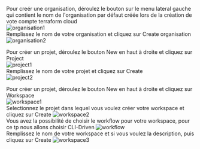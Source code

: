 Pour creér une organisation, déroulez le bouton sur le menu lateral gauche qui contient le nom de l'organisation par défaut créée lors de la création de vote compte terraform cloud  
![organisation1](https://ateliersfokos3.s3.eu-west-3.amazonaws.com/formations/terraform-cloud/organisation.png)  
Remplissez le nom de votre organisation et cliquez sur Create organisation  
![organisation2](https://ateliersfokos3.s3.eu-west-3.amazonaws.com/formations/terraform-cloud/organisation2.png)  

Pour créer un projet, déroulez le bouton New en haut à droite et cliquez sur Project  
![project1](https://ateliersfokos3.s3.eu-west-3.amazonaws.com/formations/terraform-cloud/project1.png)  
Remplissez le nom de votre projet et cliquez sur Create  
![project2](https://ateliersfokos3.s3.eu-west-3.amazonaws.com/formations/terraform-cloud/project2.png)  

Pour créer un projet, déroulez le bouton New en haut à droite et cliquez sur Workspace  
![workspace1](https://ateliersfokos3.s3.eu-west-3.amazonaws.com/formations/terraform-cloud/project1.png)  
Selectionnez le projet dans lequel vous voulez créer votre workspace et cliquez sur Create
![workspace2](https://ateliersfokos3.s3.eu-west-3.amazonaws.com/formations/terraform-cloud/workspace2.png)  
Vous avez la possibilité de choisir le workflow pour votre workspace, pour ce tp nous allons choisir CLI-Driven
![workflow](https://ateliersfokos3.s3.eu-west-3.amazonaws.com/formations/terraform-cloud/workflow.png)  
Remplissez le nom de votre workspace et si vous voulez la description, puis cliquez sur Create
![workspace3](https://ateliersfokos3.s3.eu-west-3.amazonaws.com/formations/terraform-cloud/workspace3.png)

